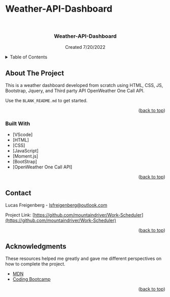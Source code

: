 # Weather-API-Dashboard

<div id="top"></div>


<!-- PROJECT LOGO -->
<br />
<div align="center">

  <h3 align="center"> Weather-API-Dashboard</h3>

  <p align="center">
    Created 7/20/2022
  </p>
</div>



<!-- TABLE OF CONTENTS -->
<details>
  <summary>Table of Contents</summary>
  <ol>
    <li>
      <a href="#about-the-project">About The Project</a>
      <ul>
        <li><a href="#built-with">Built With</a></li>
      </ul>
    </li>  
    <li><a href="#contact">Contact</a></li>
    <li><a href="#acknowledgments">Acknowledgments</a></li>
  </ol>
</details>



<!-- ABOUT THE PROJECT -->
## About The Project

This is a weather dashboard developed from scratch using  HTML, CSS, JS, Bootstrap, Jquery, and Third party API OpenWeather One Call API.  

Use the `BLANK_README.md` to get started.

<p align="right">(<a href="#top">back to top</a>)</p>



### Built With

* [VScode]
* [HTML]
* [CSS]
* [JavaScript]
* [Moment.js]
* [BootStrap]
* [OpenWeather One Call API]

<p align="right">(<a href="#top">back to top</a>)</p>


<!-- CONTACT -->
## Contact

Lucas Freigenberg - lsfreigenberg@outlook.com

Project Link: [https://github.com/mountaindriver/Work-Scheduler](https://github.com/mountaindriver/Work-Scheduler)

<p align="right">(<a href="#top">back to top</a>)</p>



<!-- ACKNOWLEDGMENTS -->
## Acknowledgments
These resources helped me greatly and gave me different perspectives on how to complete the project.

* [MDN](https://developer.mozilla.org/en-US/)
* [Coding Bootcamp]()


<p align="right">(<a href="#top">back to top</a>)</p>

